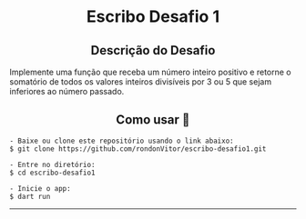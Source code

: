 <h1 align="center">Escribo Desafio 1</h1>

<h2 align="center">Descrição do Desafio</h2>

Implemente uma função que receba um número inteiro positivo e retorne o
somatório de todos os valores inteiros divisíveis por 3 ou 5 que sejam inferiores ao
número passado.

<h2 align="center">Como usar 🤔</h2>

   ```
   - Baixe ou clone este repositório usando o link abaixo:
   $ git clone https://github.com/rondonVitor/escribo-desafio1.git

   - Entre no diretório:
   $ cd escribo-desafio1

   - Inicie o app: 
   $ dart run
   ```

---